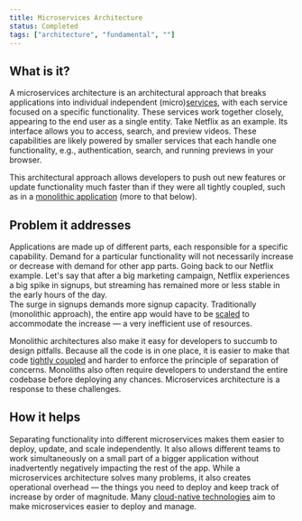 ```yaml
---
title: Microservices Architecture
status: Completed
tags: ["architecture", "fundamental", ""]
---
```


## What is it?

A microservices architecture is an architectural approach that breaks applications into individual independent (micro)[services](/service/), with each service focused on a specific functionality.
These services work together closely, appearing to the end user as a single entity. 
Take Netflix as an example. 
Its interface allows you to access, search, and preview videos. 
These capabilities are likely powered by smaller services that each handle one functionality, e.g., authentication, search, and running previews in your browser.

This architectural approach allows developers to push out new features or update functionality much faster than if they were all tightly coupled, such as in a [monolithic application](/monolithic-apps/) (more to that below).

## Problem it addresses

Applications are made up of different parts, each responsible for a specific capability. 
Demand for a particular functionality will not necessarily increase or decrease with demand for other app parts. 
Going back to our Netflix example. 
Let's say that after a big marketing campaign, Netflix experiences a big spike in signups, but streaming has remained more or less stable in the early hours of the day.  
The surge in signups demands more signup capacity. 
Traditionally (monolithic approach), the entire app would have to be [scaled](/scalability/) to accommodate the increase — a very inefficient use of resources. 

Monolithic architectures also make it easy for developers to succumb to design pitfalls. 
Because all the code is in one place, it is easier to make that code [tightly coupled](/tightly-coupled-architectures/) and harder to enforce the principle of separation of concerns. 
Monoliths also often require developers to understand the entire codebase before deploying any chances. 
Microservices architecture is a response to these challenges.  


## How it helps

Separating functionality into different microservices makes them easier to deploy, update, and scale independently. 
It also allows different teams to work simultaneously on a small part of a bigger application without inadvertently negatively impacting the rest of the app. 
While a microservices architecture solves many problems, it also creates operational overhead — the things you need to deploy and keep track of increase by order of magnitude. 
Many [cloud-native technologies](/cloud-native-tech/) aim to make microservices easier to deploy and manage.

